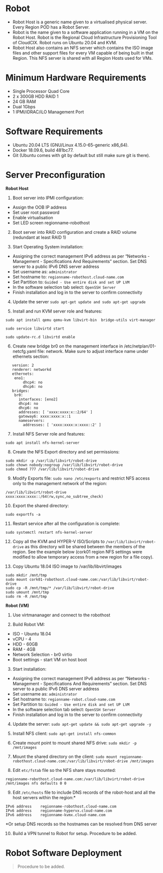# Robot
 - Robot Host is a generic name given to a virtualised physical server. Every Region POD has a Robot Server.
 - Robot is the name given to a software application running in a VM on the Robot Host. Robot is the Regional Cloud Infrastructure Provisioning Tool of CloudCIX. Robot runs on Ubuntu 20.04 and KVM.
  - Robot Host also contains an NFS server which contains the ISO image files and other support files for every VM capable of being built in that Region. This NFS server is shared with all Region Hosts used for VMs.

# Minimum Hardware Requirements
  -  Single Processor Quad Core
  -  2 x 300GB HDD RAID 1
  -  24 GB RAM
  -  Dual 1Gbps
  -  1 IPMI/iDRAC/iLO Management Port

# Software Requirements
  -  Ubuntu 20.04 LTS (GNU/Linux 4.15.0-65-generic x86_64).
  -  Docker 18.09.6, build 481bc77.
  -  Git (Ubuntu comes with git by default but still make sure git is there).

# Server Preconfiguration
**Robot Host**

1. Boot server into IPMI configuration: 

*  Assign the OOB IP address
*  Set user root password
*  Enable virtualisation
*  Set LED screen regionname-robothost

2. Boot server into RAID configuration and create a RAID volume (redundant at least RAID 1)

3. Start Operating System installation:

*  Assigning the correct management IPv6 address as per “Networks - Management - Specifications And Requirements” section. Set DNS server to a public IPv6 DNS server address
*  Set username as: `administrator`
*  Set hostname to: `regionname-robothost.cloud-name.com`
*  Set Partition to: `Guided - Use entire disk and set UP LVM`  
*  In the software selection tab select: `OpenSSH Server`
*  Finish installation and log in to the server to confirm connectivity

4. Update the server
`sudo apt-get update and sudo apt-get upgrade`


5. Install and run KVM server role and features: 

```
sudo apt install qemu qemu-kvm libvirt-bin  bridge-utils virt-manager

sudo service libvirtd start

sudo update-rc.d libvirtd enable
```

6. Create new bridge br0 on the management interface in /etc/netplan/01-netcfg.yaml file:
network. Make sure to adjust interface name under ethernets section:

```
   version: 2
   renderer: networkd
   ethernets:
 	eno1:
        dhcp4: no
        dhcp6: no
   bridges:
 	br0:
 	  interfaces: [eno2]
 	  dhcp4: no
 	  dhcp6: no
 	  addresses: [ 'xxxx:xxxx:x::2/64' ]
 	  gateway6: xxxx:xxxx:x::1
 	  nameservers:
 		addresses: [ 'xxxx:xxxx:x:xxxx::2' ]
```

7. Install NFS Server role and features:

`sudo apt install nfs-kernel-server`

8. Create the NFS Export directory and set permissions:
```
sudo mkdir -p /var/lib/libvirt/robot-drive
sudo chown nobody:nogroup /var/lib/libvirt/robot-drive
sudo chmod 777 /var/lib/libvirt/robot-drive
```
9. Modify Exports file:
```sudo nano /etc/exports``` and restrict NFS access only to the management network of the region:

```
/var/lib/libvirt/robot-drive xxxx:xxxx:xxxx::/64(rw,sync,no_subtree_check)
```
10. Export the shared directory:

`sudo exportfs -a`

11. Restart service after all the configuration is complete:

`sudo systemctl restart nfs-kernel-server`

12. Copy all the KVM and HYPER-V ISO/Scripts to `/var/lib/libvirt/robot-drive` as this directory will be shared between the members of the region. See the example below (cork01 region NFS settings were modified to allow temporary access from a new region for a file copy).

13. Copy Ubuntu 18.04 ISO image to /var/lib/libvirt/images

```
sudo mkdir /mnt/tmp
sudo mount cork01-robothost.cloud-name.com:/var/lib/libvirt/robot-drive
sudo cp -R /mnt/tmp/* /var/lib/libvirt/robot-drive
sudo umount /mnt/tmp
sudo rm -R /mnt/tmp
```



**Robot (VM)**

1. Use virtmananager and connect to the robothost

2. Build Robot VM:

* ISO - Ubuntu 18.04
* vCPU - 4
* HDD - 60GB
* RAM - 4GB
* Network Selection - br0 virtio
* Boot settings - start VM on host boot


3. Start installation:
*  Assigning the correct management IPv6 address as per “Networks - Management - Specifications And Requirements” section. Set DNS server to a public IPv6 DNS server address
*  Set username as: `administrator`
*  Set hostname to: `regionname-robot.cloud-name.com`
*  Set Partition to: `Guided - Use entire disk and set UP LVM`  
*  In the software selection tab select: `OpenSSH Server`
*  Finish installation and log in to the server to confirm connectivity

4.  Update the server:
`sudo apt-get update && sudo apt-get upgrade -y`

5. Install NFS client:
`sudo apt-get install nfs-common`

6. Create mount point to mount shared NFS drive:
`sudo mkdir -p /mnt/images`

7. Mount the shared directory on the client:
`sudo mount regionname-robothost.cloud-name.com:/var/lib/libvirt/robot-drive /mnt/images`

8. Edit `etc/fstab` file so the NFS share stays mounted:

```
regionname-robothost.cloud-name.com:/var/lib/libvirt/robot-drive /mnt/images nfs defaults 0 0
```

9. Edit `/etc/hosts` file to include DNS records of the robot-host and all the host servers within the region:*

```
IPv6 address	regionname-robothost.cloud-name.com
IPv6 address	regionname-hypervx.cloud-name.com
IPv6 address	regionname-kvmx.cloud-name.com
```

*Or setup DNS records so the hostnames can be resolved from DNS server
 
10. Build a VPN tunnel to Robot for setup. Procedure to be added.


# Robot Software Deployment

> Procedure to be added.
